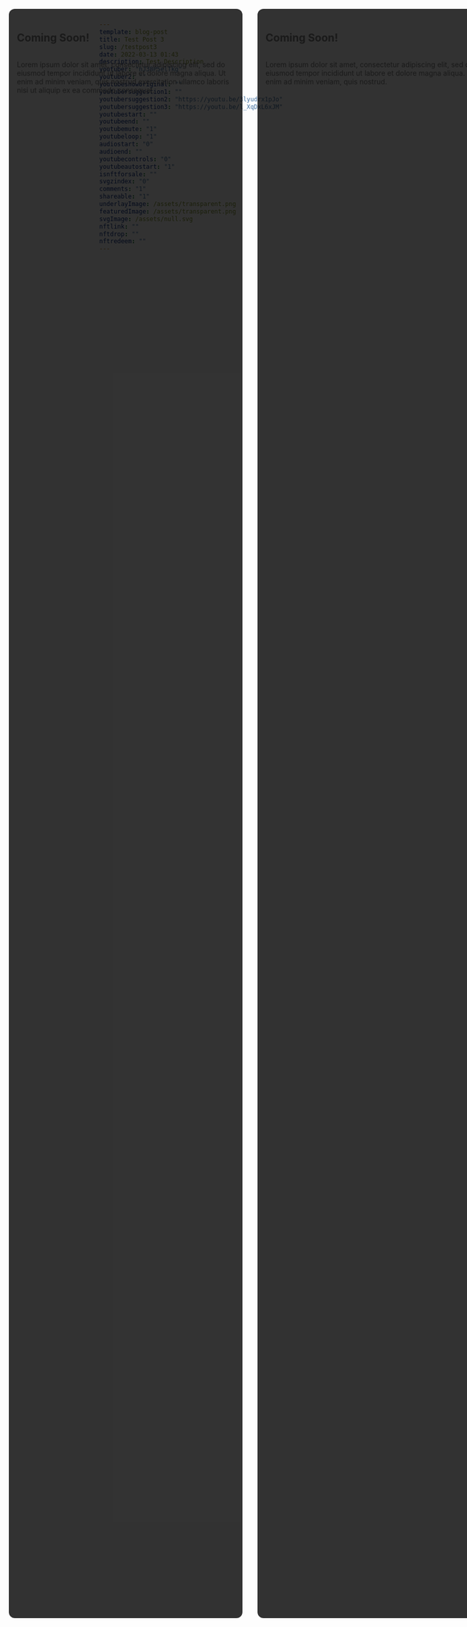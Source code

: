 ```yaml
---
template: blog-post
title: Test Post 3
slug: /testpost3
date: 2022-03-13 01:43
description: Test Description
youtuber: "nJ38P5elTkg"
youtuber2: ""
youtubeshoworiginal: ""
youtubersuggestion1: ""
youtubersuggestion2: "https://youtu.be/3lyudrx1pJo"
youtubersuggestion3: "https://youtu.be/l_XqDxL6xJM"
youtubestart: ""
youtubeend: ""
youtubemute: "1"
youtubeloop: "1"
audiostart: "0"
audioend: ""
youtubecontrols: "0"
youtubeautostart: "1"
isnftforsale: ""
svgzindex: "0"
comments: "1"
shareable: "1"
underlayImage: /assets/transparent.png
featuredImage: /assets/transparent.png
svgImage: /assets/null.svg
nftlink: ""
nftdrop: ""
nftredeem: ""
---
```


<!-- lYGald0tFro -->

<div class="" style="display:flex; justify-content:center; gap:30px; width:100vw; height:80vh; position:absolute; top:30px; left:0; border:0px solid yellow; padding:0 3rem;">

<div class="" style="display:flex; flex-direction:column; width:50%; height:; border:0px solid yellow; position:relative; top:10px; left:0;	background: rgba(0,0,0,0.80); padding:1rem; margin:0 auto; border-radius:12px;">
        <h2 class="">Coming Soon!</h2>
        <p>Lorem ipsum dolor sit amet, consectetur adipiscing elit, sed do eiusmod tempor incididunt ut labore et dolore magna aliqua. Ut enim ad minim veniam, quis nostrud exercitation ullamco laboris nisi ut aliquip ex ea commodo consequat.</p>
</div>
<div class="" style="display:flex; flex-direction:column; font-size:; width:50%; height:; border:0px solid yellow; position:relative; top:10px; left:0;	background: rgba(0,0,0,0.80); padding:1rem; margin:0 auto; border-radius:12px;">
        <h2 class="">Coming Soon!</h2>
        <p>Lorem ipsum dolor sit amet, consectetur adipiscing elit, sed do eiusmod tempor incididunt ut labore et dolore magna aliqua. Ut enim ad minim veniam, quis nostrud.</p>
</div>

</div>


<!-- 6hB3S9bIaco -->

<!-- 
/assets/swd-foreground.png

/assets/transparent.png

 -->



 

 

<!-- lYGald0tFro SOUNDTRACK 45> -->
<!-- qzuM2XTnpSA OPERA 32-45 -->